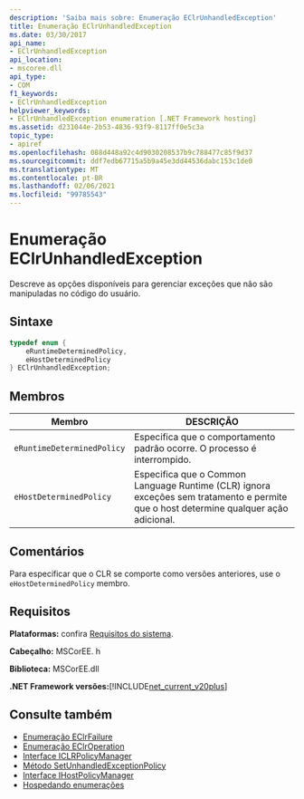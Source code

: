 ```yaml
---
description: 'Saiba mais sobre: Enumeração EClrUnhandledException'
title: Enumeração EClrUnhandledException
ms.date: 03/30/2017
api_name:
- EClrUnhandledException
api_location:
- mscoree.dll
api_type:
- COM
f1_keywords:
- EClrUnhandledException
helpviewer_keywords:
- EClrUnhandledException enumeration [.NET Framework hosting]
ms.assetid: d231044e-2b53-4836-93f9-8117ff0e5c3a
topic_type:
- apiref
ms.openlocfilehash: 088d448a92c4d9030208537b9c788477c85f9d37
ms.sourcegitcommit: ddf7edb67715a5b9a45e3dd44536dabc153c1de0
ms.translationtype: MT
ms.contentlocale: pt-BR
ms.lasthandoff: 02/06/2021
ms.locfileid: "99785543"
---
```

# <a name="eclrunhandledexception-enumeration"></a>Enumeração EClrUnhandledException

Descreve as opções disponíveis para gerenciar exceções que não são manipuladas no código do usuário.  
  
## <a name="syntax"></a>Sintaxe  
  
```cpp  
typedef enum {  
    eRuntimeDeterminedPolicy,  
    eHostDeterminedPolicy  
} EClrUnhandledException;  
```  
  
## <a name="members"></a>Membros  
  
|Membro|DESCRIÇÃO|  
|------------|-----------------|  
|`eRuntimeDeterminedPolicy`|Especifica que o comportamento padrão ocorre. O processo é interrompido.|  
|`eHostDeterminedPolicy`|Especifica que o Common Language Runtime (CLR) ignora exceções sem tratamento e permite que o host determine qualquer ação adicional.|  
  
## <a name="remarks"></a>Comentários  

 Para especificar que o CLR se comporte como versões anteriores, use o `eHostDeterminedPolicy` membro.  
  
## <a name="requirements"></a>Requisitos  

 **Plataformas:** confira [Requisitos do sistema](../../get-started/system-requirements.md).  
  
 **Cabeçalho:** MSCorEE. h  
  
 **Biblioteca:** MSCorEE.dll  
  
 **.NET Framework versões:**[!INCLUDE[net_current_v20plus](../../../../includes/net-current-v20plus-md.md)]  
  
## <a name="see-also"></a>Consulte também

- [Enumeração EClrFailure](eclrfailure-enumeration.md)
- [Enumeração EClrOperation](eclroperation-enumeration.md)
- [Interface ICLRPolicyManager](iclrpolicymanager-interface.md)
- [Método SetUnhandledExceptionPolicy](iclrpolicymanager-setunhandledexceptionpolicy-method.md)
- [Interface IHostPolicyManager](ihostpolicymanager-interface.md)
- [Hospedando enumerações](hosting-enumerations.md)
